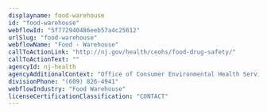 ```yaml
---
displayname: food-warehouse
id: "food-warehouse"
webflowId: "5f772940486eeb57a4c25612"
urlSlug: "food-warehouse"
webflowName: "Food - Warehouse"
callToActionLink: "http://nj.gov/health/ceohs/food-drug-safety/"
callToActionText: ""
agencyId: nj-health
agencyAdditionalContext: "Office of Consumer Environmental Health Services, Division of Food and Milk"
divisionPhone: "(609) 826-4941"
webflowIndustry: "Food Warehouse"
licenseCertificationClassification: "CONTACT"
---
```

